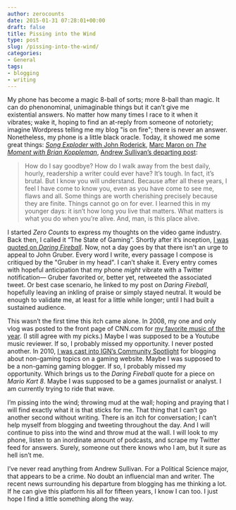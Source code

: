 ```yaml
---
author: zerocounts
date: 2015-01-31 07:28:01+00:00
draft: false
title: Pissing into the Wind
type: post
slug: /pissing-into-the-wind/
categories:
- General
tags:
- blogging
- writing
---
```


My phone has become a magic 8-ball of sorts; more 8-ball than magic. It can do phenonominal, unimaginable things but it can’t give me existential answers. No matter how many times I race to it when it vibrates; wake it, hoping to find an at-reply from someone of notoriety; imagine Wordpress telling me my blog "is on fire"; there is never an answer. Nonetheless, my phone is a little black oracle. Today, it showed me some great things: [_Song Exploder_ with John Roderick](https://itunes.apple.com/us/podcast/long-winters-commander-thinks/id788236947?i=334455044&mt=2), [Marc Maron on _The Moment with Brian Koppleman_](https://itunes.apple.com/us/podcast/the-moment-marc-maron-1-30-15/id814550071?i=334466104&mt=2), [Andrew Sullivan’s departing post](http://dish.andrewsullivan.com/2015/01/28/a-note-to-my-readers/):

> How do I say goodbye? How do I walk away from the best daily, hourly, readership a writer could ever have? It’s tough. In fact, it’s brutal. But I know you will understand. Because after all these years, I feel I have come to know you, even as you have come to see me, flaws and all. Some things are worth cherishing precisely because they are finite. Things cannot go on for ever. I learned this in my younger days: it isn’t how long you live that matters. What matters is what you do when you’re alive. And, man, is this place alive.

I started _Zero Counts_ to express my thoughts on the video game industry. Back then, I called it “The State of Gaming”. Shortly after it’s inception, [I was quoted on _Daring Fireball_](http://daringfireball.net/linked/2014/06/01/hail-mario). Now, not a day goes by that there isn't an urge to appeal to John Gruber. Every word I write, every passage I compose is critiqued by the "Gruber in my head". I can’t shake it. Every entry comes with hopeful anticipation that my phone _might_ vibrate with a Twitter notification— Gruber favorited or, better yet, retweeted the associated tweet. Or best case scenario, he linked to my post on _Daring Fireball_, hopefully leaving an inkling of praise or simply stayed neutral. It would be enough to validate me, at least for a little while longer; until I had built a sustained audience.

This wasn’t the first time this itch came alone. In 2008, my one and only vlog was posted to the front page of CNN.com for [my favorite music of the year](http://ireport.cnn.com/docs/DOC-157599). (I still agree with my picks.) Maybe I was supposed to be a Youtube music reviewer. If so, I probably missed my opportunity. I never posted another. In 2010, [I was cast into IGN’s Community Spotlight](https://web.archive.org/web/20130129201653/http://www.ign.com/) for blogging about non-gaming topics on a gaming website. Maybe I was supposed to be a non-gaming gaming blogger. If so, I probably missed my opportunity. Which brings us to the _Daring Fireball_ quote for a piece on _Mario Kart 8_. Maybe I was supposed to be a games journalist or analyst. I am currently trying to ride that wave.

I’m pissing into the wind; throwing mud at the wall; hoping and praying that I will find exactly what it is that sticks for me. That thing that I can’t go another second without writing. There is an itch for conversation; I can’t help myself from blogging and tweeting throughout the day. And I will continue to piss into the wind and throw mud at the wall. I will look to my phone, listen to an inordinate amount of podcasts, and scrape my Twitter feed for answers. Surely, someone out there knows who I am, but it sure as hell isn’t me.

I’ve never read anything from Andrew Sullivan. For a Political Science major, that appears to be a crime. No doubt an influencial man and writer. The recent news surrounding his departure from blogging has me thinking a lot. If he can give this platform his all for fifteen years, I know I can too. I just hope I find a little something along the way.
